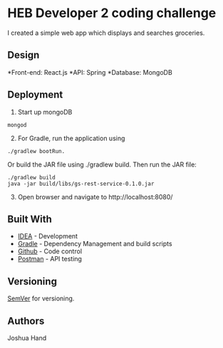 # HEB Developer 2 coding challenge

I created a simple web app which displays and searches groceries.

## Design

*Front-end: React.js 
*API: Spring
*Database: MongoDB

## Deployment

1) Start up mongoDB
```
mongod
```
2) For Gradle, run the application using 
```
./gradlew bootRun. 
```
Or build the JAR file using ./gradlew build. Then run the JAR file:
```
./gradlew build
java -jar build/libs/gs-rest-service-0.1.0.jar
```
3) Open browser and navigate to http://localhost:8080/
## Built With

* [IDEA](https://www.jetbrains.com/idea/) - Development
* [Gradle](https://gradle.org/) - Dependency Management and build scripts
* [Github](https://github.com/) - Code control
* [Postman](https://www.getpostman.com/) - API testing

## Versioning

[SemVer](http://semver.org/) for versioning. 

## Authors

Joshua Hand
